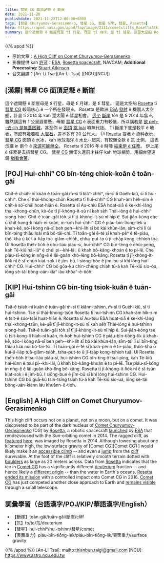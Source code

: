 ```yaml
---
title: 彗星 CG 面頂足懸 ê 斷崖
date: 2021-11-28
publishdate: 2021-11-28T12:00:00+0800
tags: [彗星 Churyumov-Gerasimenko, 彗星 CG, 彗星 67P, 彗星, Rosetta]
hero: https://apod.nasa.gov/apod/fap/image/2111/cometcliffs_RosettaAtkinson_960.jpg
summary: 這个遮爾懸 ê 斷崖毋是 tī 行星，毋是 tī 月球，是 tī 彗星。這是太空船 Rosetta tī 彗星 CG 較暗核心 ê 一部份發現 ê。
---
```


{{% apod %}}

- 原始文章：[A High Cliff on Comet Churyumov-Gerasimenko](https://apod.nasa.gov/apod/ap211128.html)
- 影像提供 kah [許可](https://creativecommons.org/licenses/by-sa/3.0/igo/)：[ESA](https://www.esa.int/), [Rosetta spacecraft](https://www.esa.int/Science_Exploration/Space_Science/Rosetta), NAVCAM; **Additional Processing:** [Stuart Atkinson](https://cumbriansky.wordpress.com/about/)
- 台文翻譯：[An-Li Tsai][An-Li Tsai] ([NCU][NCU])

## [漢羅] 彗星 CG 面頂足懸 ê 斷崖
這个遮爾懸 ê 斷崖毋是 tī 行星，毋是 tī 月球，是 tī 彗星。
這是太空船 [Rosetta][Rosetta 1] tī [彗星 CG][Comet Churyumov-Gerasimenko] 較暗核心 ê 一个所在發現 ê。
Rosetta 是歐洲 [ESA][ESA] [發射][launched] ê 機器人太空船，計畫 tī 2014 年 kah 踅太陽 ê 彗星相會。
[這个][here] [斷崖][featured] to̍h 是 tī 2014 年翕 ê。
雖然講這有 1 公里遐爾懸，毋閣 [彗星 CG][Comet CG 1] ê 表面重力有較低，所以講若是 [欲 peh--去-lih 是無蓋困難][accessible climb]，甚至你 ùi [面頂][cliff] [跳 loài][jump] 嘛無代誌。
Tī 斷崖下底是較平 ê 地表，塗跤有幾若粒 [大岩石][boulders]，差不多有 20 公尺大。
Ùi [Rosetta][Rosetta 2] 提著 ê 資料表示，[彗星 CG][Comet CG 2] 面頂 ê 水冰，kah 地球海洋 ê 水比--起來，有較無仝款 ê [氘][deuterium] 比例。
這表示講 in 兩个 ê [來源可能無仝][different origin]。
Rosetta tī 2016 年 ê 時陣 [結束伊 ê 任務][Rosetta ended its mission]。
伊上尾 ê 任務是去挵彗星 CG。
[彗星 CG][Comet CG 3 t] 無偌久進前才拄仔 kah 地球相倚，用細台望遠鏡 [猶看會著][remains visible]。

## [POJ] Hui-chhiⁿ CG bīn-téng chiok-koân ê toān-gâi
Chit-ê chiah-nī koân ê toān-gâi m̄-sī tī kiâⁿ-chhiⁿ, m̄-sī tī Goe̍h-kiû, sī tī hui-chhiⁿ.
Che sī thài-khong-chûn Rosetta tī hui-chhiⁿ CG khah-àm he̍k-sim ê chi̍t-ê só͘-chāi hoat-hiān ê.
Rosetta sī Au-chiu ESA hoat-siā ê ke-khì-lâng thài-khong-chûn, kè-ōe tī jī-khòng-it-sù nî kah se̍h Thài-iông ê hui-chhiⁿ siong-hōe.
Chit-ê toān-gâi to̍h sī tī jī-khòng-it-sù nî hip ê.
Sui-jiân-kóng che ū chi̍t-kong-lí hiah-nī koân, m̄-koh hui-chhiⁿ CG ê piáu-bīn-tiōng-le̍k ū khah-kē, só͘-í kóng nā-sī beh peh--khì-lih sī bô kài khùn-lân, sīm-chì lí ùi bīn-téng thiāu loài mā bô-tāi-chì.
Tī toān-gâi ē-té sī khah-pêⁿ ê tē-piáu, thô͘-kha ū kúi-ā-lia̍p tōa-giâm-chio̍h, chha-put-to ū jī-cha̍p kong-chhioh tōa.
Ùi Rosetta the̍h-tio̍h ê chu-liāu piáu-sī, hui-chhiⁿ CG bīn-téng ê chúi-peng, kah Tē-kiû hái-iûⁿ ê chúi pí--khí-lâi, ū khah bô-kâng-khoán ê to pí-lē.
Che piáu-sī-kóng in nn̄g-ê ê lâi-goân khó-lêng bô-kâng.
Rosetta tī jī-khòng-it-lio̍k nî ê sî-chūn kiat-sok i ê jīm-bū.
I siōng-bóe ê jīm-bū sī khì lòng hui-chhiⁿ CG.
Hui-chhiⁿ CG bô gōa-kú chìn-chêng chiah tú-á kah Tē-kiû sio-óa, iōng sè-tâi bōng-oán-kiàⁿ iáu khòaⁿ-ē-tio̍h.

## [KIP]  Hui-tshinn CG bīn-tíng tsiok-kuân ê tuān-gâi
Tsit-ê tsiah-nī kuân ê tuān-gâi m̄-sī tī kiânn-tshinn, m̄-sī tī Gue̍h-kiû, sī tī hui-tshinn.
Tse sī thài-khong-tsûn Rosetta tī hui-tshinn CG khah-àm hi̍k-sim ê tsi̍t-ê sóo-tsāi huat-hiān ê.
Rosetta sī Au-tsiu ESA huat-siā ê ke-khì-lâng thài-khong-tsûn, kè-uē tī jī-khòng-it-sù nî kah se̍h Thài-iông ê hui-tshinn siong-huē.
Tsit-ê tuān-gâi to̍h sī tī jī-khòng-it-sù nî hip ê.
Sui-jiân-kóng tse ū tsi̍t-kong-lí hiah-nī kuân, m̄-koh hui-tshinn CG ê piáu-bīn-tiōng-li̍k ū khah-kē, sóo-í kóng nā-sī beh peh--khì-lih sī bô kài khùn-lân, sīm-tsì lí uì bīn-tíng thiāu luài mā bô-tāi-tsì.
Tī tuān-gâi ē-té sī khah-pênn ê tē-piáu, thôo-kha ū kuí-ā-lia̍p tuā-giâm-tsio̍h, tsha-put-to ū jī-tsa̍p kong-tshioh tuā.
Uì Rosetta the̍h-tio̍h ê tsu-liāu piáu-sī, hui-tshinn CG bīn-tíng ê tsuí-ping, kah Tē-kiû hái-iûnn ê tsuí pí--khí-lâi, ū khah bô-kâng-khuán ê to pí-lē.
Tse piáu-sī-kóng in nn̄g-ê ê lâi-guân khó-lîng bô-kâng.
Rosetta tī jī-khòng-it-lio̍k nî ê sî-tsūn kiat-sok i ê jīm-bū.
I siōng-bué ê jīm-bū sī khì lòng hui-tshinn CG.
Hui-tshinn CG bô guā-kú tsìn-tsîng tsiah tú-á kah Tē-kiû sio-uá, iōng sè-tâi bōng-uán-kiànn iáu khuànn-ē-tio̍h.

## [English] A High Cliff on Comet Churyumov-Gerasimenko
This high cliff occurs not on a planet, not on a moon, but on a comet.
It was discovered to be part of the dark nucleus of [Comet Churyumov-Gerasimenko][Comet Churyumov-Gerasimenko] (CG) by [Rosetta][Rosetta 1], a robotic spacecraft [launched][launched] by [ESA][ESA] that rendezvoused with the Sun-orbiting comet in 2014.
The ragged cliff, as [featured][featured] [here][here], was imaged by Rosetta in 2014.
Although towering about one kilometer high, the low surface gravity of [Comet CG][Comet CG1 ] would likely make it an [accessible climb][accessible climb] -- and even a [jump][jump] from the [cliff][cliff] survivable.
At the foot of the cliff is relatively smooth terrain dotted with [boulders][boulders] as large as 20 meters across.
Data from [Rosetta][Rosetta 2] indicates that the ice in [Comet CG][Comet CG 2] has a significantly different [deuterium][deuterium] fraction -- and hence likely a [different origin][different origin] -- than the water in Earth's oceans.
[Rosetta ended its mission][Rosetta ended its mission] with a controlled impact onto Comet CG in 2016.
[Comet CG][Comet CG 3 e] has just competed another close approach to Earth and [remains visible][remains visible] through a small telescope.

## 詞彙學習（台語漢字/POJ/KIP/華語漢字/English）
- 【斷崖】toān-gâi/tuān-gâi/斷崖/cliff
- 【氘】to/to/氘/deuterium
- 【彗星】hui-chhiⁿ/hui-tshinn/彗星/comet
- 【表面重力】piáu-bīn-tiōng-le̍k/piáu-bīn-tiōng-li̍k/表面重力/surface gravity



{{% /apod %}}
[An-Li Tsai]: mailto:thianbun.taigi@gmail.com
[NCU]: https://www.astro.ncu.edu.tw

[Comet Churyumov-Gerasimenko]:https://en.wikipedia.org/wiki/67P/Churyumov%E2%80%93Gerasimenko
[Rosetta 1]:https://en.wikipedia.org/wiki/Rosetta_(spacecraft)
[launched]:https://apod.nasa.gov/apod/ap091123.html
[ESA]:https://www.esa.int/
[featured]:http://www.esa.int/spaceinimages/Images/2014/12/Comet_on_10_December_2014_NavCam
[here]:https://cumbriansky.wordpress.com/2014/12/17/the-cliffs-of-churyumov-gerasimenko/
[Comet CG 1]:http://blogs.esa.int/rosetta/2014/12/15/cometwatch-10-december/
[accessible climb]:https://img4.findglocal.com/701/514/1101350047015142.jpg
[jump]:https://apod.nasa.gov/apod/ap140210.html
[cliff]:https://apod.nasa.gov/apod/ap201129.html
[boulders]:https://blogs.esa.int/rosetta/2014/10/09/boulder-close-up/
[Rosetta 2]:https://solarsystem.nasa.gov/missions/rosetta-philae/in-depth/
[Comet CG 2]:https://solarsystem.nasa.gov/asteroids-comets-and-meteors/comets/67p-churyumov-gerasimenko/in-depth/
[deuterium]:https://en.wikipedia.org/wiki/Deuterium
[different origin]:https://www.esa.int/Science_Exploration/Space_Science/Rosetta/Rosetta_fuels_debate_on_origin_of_Earth_s_oceans
[Rosetta ended its mission]:https://www.esa.int/Science_Exploration/Space_Science/Rosetta/Mission_complete_Rosetta_s_journey_ends_in_daring_descent_to_comet
[Comet CG 3 e]:https://apod.nasa.gov/apod/ap211022.html
[Comet CG 3 t]:https://apod.tw/daily/20211022/
[remains visible]:https://earthsky.org/astronomy-essentials/famous-comet-67p-c-g-closest-nov-2021-until-2214/
